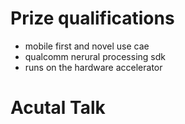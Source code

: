 #  Prize qualifications
- mobile first and novel use cae
- qualcomm nerural processing sdk
- runs on the hardware accelerator

# Acutal Talk 
